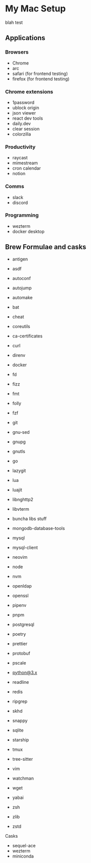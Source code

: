 # My Mac Setup

blah test

## Applications

### Browsers

- Chrome
- arc
- safari (for frontend testing)
- firefox (for frontend testing)

### Chrome extensions

- 1password
- ublock origin
- json viewer
- react dev tools
- daily.dev
- clear session
- colorzilla

### Productivity

- raycast
- mimestream
- cron calendar
- notion

### Comms

- slack
- discord

### Programming

- wezterm
- docker desktop

## Brew Formulae and casks

- antigen
- asdf
- autoconf
- autojump
- automake
- bat
- cheat
- coreutils
- ca-certificates
- curl
- direnv
- docker
- fd
- fizz
- fmt
- folly
- fzf
- git
- gnu-sed
- gnupg
- gnutls
- go

- lazygit
- lua
- luajit
- libnghttp2
- libvterm
- buncha libs stuff
- mongodb-database-tools
- mysql
- mysql-client
- neovim
- node
- nvm
- openldap
- openssl
- pipenv
- pnpm
- postgresql
- poetry
- prettier
- protobuf
- pscale
- python@3.x
- readline
- redis

- ripgrep
- skhd
- snappy
- sqlite
- starship
- tmux
- tree-sitter
- vim
- watchman
- wget
- yabai
- zsh
- zlib
- zstd

Casks

- sequel-ace
- wezterm
- miniconda
